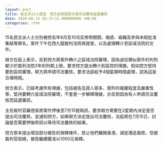 ```yaml
---
layout: post
title: 民主派15人提堂　控方反對因辯方提司法覆核延遲審訊
date: 2020-06-15 18:15:51.000000000 +08:00
categories: rthk
---
```


15名民主派人士分別被控去年8月及10月反修例期間，煽惑、組織及參與未經批准集結等罪名，案件下午在西九龍裁判法院再提堂，以及處理轉介至區域法院的文件。

辯方在庭上表示，反對控方將案件轉介之區域法院審理，因為過往類似案件的判刑都少於裁判法院3年的刑期上限，要求控方提出轉介到區院的理據。假如控方堅持要到區院審理，辯方將申請司法覆核，要求法庭給予4個星期時間處理，認為這是合理時間。

控方表示，已經考慮所有理據，包括被告及證人眾多、案件的複雜程度及嚴重性等，堅持要轉介區域法院審理，不會進一步解釋理據，亦反對因為有人申請司法覆核而延遲審訊。

主任裁判官羅德泉將案件押後至7月15號再訊，要求辯方需要在2星期內決定是否提出司法覆核，並通知控方，如果辯方決定提出司法覆核，法庭將在7月15日，討論是否需要押後聆訊以等待司法覆核的結果。

控方原本提出增加部分被告的保釋條件，禁止他們離開香港，減低潛逃風險，但被裁判官拒絕，被告繼續獲准以1000元保釋。
